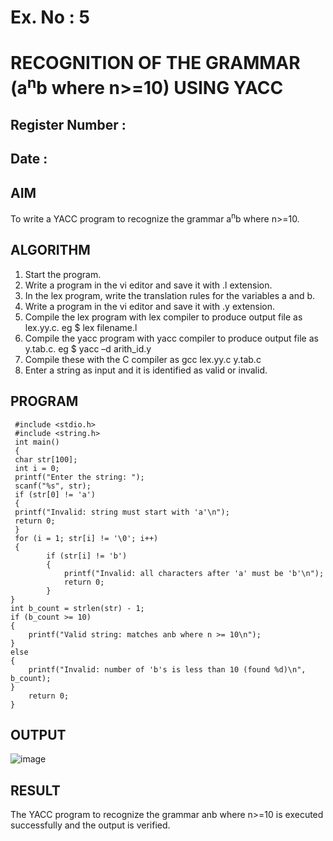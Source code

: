 # Ex. No : 5	
# RECOGNITION OF THE GRAMMAR (a<sup>n</sup>b where n>=10) USING YACC
## Register Number :
## Date : 

## AIM   
To write a YACC program to recognize the grammar a<sup>n</sup>b where n>=10.

## ALGORITHM
1.	Start the program.
2.	Write a program in the vi editor and save it with .l extension.
3.	In the lex program, write the translation rules for the variables a and b.
4.	Write a program in the vi editor and save it with .y extension.
5.	Compile the lex program with lex compiler to produce output file as lex.yy.c. eg $ lex filename.l
6.	Compile the yacc program with yacc compiler to produce output file as y.tab.c. eg $ yacc –d arith_id.y
7.	Compile these with the C compiler as gcc lex.yy.c y.tab.c
8.	Enter a string as input and it is identified as valid or invalid.
 
## PROGRAM
```
 #include <stdio.h>
 #include <string.h>
 int main() 
 {  
 char str[100];
 int i = 0;
 printf("Enter the string: ");
 scanf("%s", str);
 if (str[0] != 'a') 
 {
 printf("Invalid: string must start with 'a'\n");
 return 0;
 }
 for (i = 1; str[i] != '\0'; i++) 
 {
        if (str[i] != 'b') 
        {
            printf("Invalid: all characters after 'a' must be 'b'\n");
            return 0;
        }
}
int b_count = strlen(str) - 1;
if (b_count >= 10) 
{
    printf("Valid string: matches anb where n >= 10\n");
} 
else 
{
    printf("Invalid: number of 'b's is less than 10 (found %d)\n", b_count);
}
    return 0;
}
```

## OUTPUT 
![image](https://github.com/user-attachments/assets/daf61707-f28a-452e-b5ca-e7d32a37bec3)

## RESULT
The YACC program to recognize the grammar anb where n>=10 is executed successfully and the output is verified.

